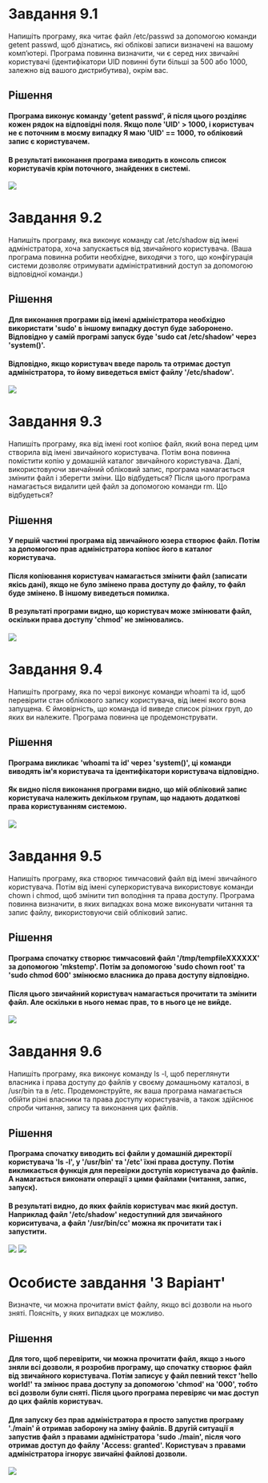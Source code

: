 # Завдання 9.1

Напишіть програму, яка читає файл /etc/passwd за допомогою команди getent passwd, щоб дізнатись, які облікові записи визначені на вашому комп’ютері. Програма повинна визначити, чи є серед них звичайні користувачі (ідентифікатори UID повинні бути більші за 500 або 1000, залежно від вашого дистрибутива), окрім вас.

## Рішення

#### Програма виконує команду 'getent passwd', й після цього розділяє кожен рядок на відповідні поля. Якщо поле 'UID' > 1000, і користувач не є поточним в моєму випадку Я маю 'UID' == 1000, то обліковий запис є користувачем.

#### В результаті виконання програма виводить в консоль список користувачів крім поточного, знайдених в системі.

![](task9.1/1.png)

# Завдання 9.2

Напишіть програму, яка виконує команду cat /etc/shadow від імені адміністратора, хоча запускається від звичайного користувача. (Ваша програма повинна робити необхідне, виходячи з того, що конфігурація системи дозволяє отримувати адміністративний доступ за допомогою відповідної команди.)

## Рішення

#### Для виконання програми від імені адміністратора необхідно використати 'sudo' в іншому випадку доступ буде заборонено. Відповідно у самій програмі запуск буде 'sudo cat /etc/shadow' через 'system()'.

#### Відповідно, якщо користувач введе пароль та отримає доступ адміністратора, то йому виведеться вміст файлу '/etc/shadow'.


![](task9.2/1.png)

# Завдання 9.3

Напишіть програму, яка від імені root копіює файл, який вона перед цим створила від імені звичайного користувача. Потім вона повинна помістити копію у домашній каталог звичайного користувача. Далі, використовуючи звичайний обліковий запис, програма намагається змінити файл і зберегти зміни. Що відбудеться? Після цього програма намагається видалити цей файл за допомогою команди rm. Що відбудеться?
## Рішення

#### У першій частині програма від звичайного юзера створює файл. Потім за допомогою прав адміністратора копіює його в каталог користувача.
#### Після копіювання користувач намагається змінити файл (записати якісь дані), якщо не було змінено права доступу до файлу, то файл буде змінено. В іншому виведеться помилка.

#### В результаті програми видно, що користувач може змінювати файл, оскільки права доступу 'chmod' не змінювались.

![](task9.3/1.png)

# Завдання 9.4

Напишіть програму, яка по черзі виконує команди whoami та id, щоб перевірити стан облікового запису користувача, від імені якого вона запущена. Є ймовірність, що команда id виведе список різних груп, до яких ви належите. Програма повинна це продемонструвати.


## Рішення

#### Програма викликає 'whoami та id' через 'system()', ці команди виводять ім'я користувача та ідентифікатори користувача відповідно.

#### Як видно після виконання програми видно, що мій обліковий запис користувача належить декільком групам, що надають додаткові права користуванням системою.

![](task9.4/1.png)


# Завдання 9.5

Напишіть програму, яка створює тимчасовий файл від імені звичайного користувача. Потім від імені суперкористувача використовує команди chown і chmod, щоб змінити тип володіння та права доступу. Програма повинна визначити, в яких випадках вона може виконувати читання та запис файлу, використовуючи свій обліковий запис.

## Рішення

#### Програма спочатку створює тимчасовий файл '/tmp/tempfileXXXXXX' за допомогою 'mkstemp'. Потім за допомогою 'sudo chown root' та 'sudo chmod 600' змінюємо власника до права доступу відповідно.

#### Після цього звичайний користувач намагається прочитати та змінити файл. Але оскільки в нього немає прав, то в нього це не вийде.

![](task9.5/1.png)


# Завдання 9.6

Напишіть програму, яка виконує команду ls -l, щоб переглянути власника і права доступу до файлів у своєму домашньому каталозі, в /usr/bin та в /etc. Продемонструйте, як ваша програма намагається обійти різні власники та права доступу користувачів, а також здійснює спроби читання, запису та виконання цих файлів.

## Рішення

#### Програма спочатку виводить всі файли у домашній директорії користувача 'ls -l', у '/usr/bin' та '/etc' їхні права доступу. Потім викликається функція для перевірки доступів користувача до файлів. А намагається виконати операції з цими файлами (читання, запис, запуск).

#### В результаті видно, до яких файлів користувач має який доступ. Наприклад файл '/etc/shadow' недоступний для звичайного кориситувача, а файл '/usr/bin/cc' можна як прочитати так і запустити.

![](task9.6/2.jpg)
![](task9.6/1.png)


# Особисте завдання '3 Варіант'

Визначте, чи можна прочитати вміст файлу, якщо всі дозволи на нього зняті. Поясніть, у яких випадках це можливо.

## Рішення

#### Для того, щоб перевірити, чи можна прочитати файл, якщо з нього зняли всі дозволи, я розробив програму, що спочатку створює файл від звичайного користувача. Потім записує у файл певний текст 'hello world!' та змінює права доступу за допомогою 'chmod' на '000', тобто всі дозволи були сняті. Після цього програма перевіряє чи має доступ до цих файлів користувач. 

#### Для запуску без прав адміністратора я просто запустив програму './main' й отримав заборону на зміну файлів. В другій ситуації я запустив файл з правами адміністратора 'sudo ./main', після чого отримав доступ до файлу 'Access: granted'. Користувач з правами адміністратора ігнорує звичайні файлові дозволи.

![](personal_3/1.png)
